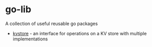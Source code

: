 # go-lib
A collection of useful reusable go packages

* [kvstore](https://github.com/moomerman/go-lib/tree/master/kvstore) - an interface for operations on a KV store with multiple implementations
